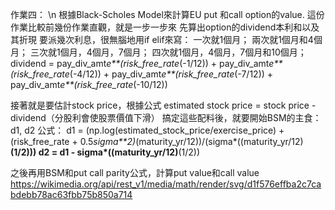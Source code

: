作業四： \n
 根據Black-Scholes Model來計算EU put 和call option的value.
 這份作業比較前幾份作業直觀，就是一步一步來
先算出option的dividend本利和以及其折現
要派幾次利息，很無腦地用if elif來寫：
一次就1個月；
兩次就1個月和4個月；
三次就1個月，4個月，7個月；
四次就1個月，4個月，7個月和10個月；
dividend = pay_div_amt*e**(risk_free_rate*(-1/12)) + pay_div_amt*e**(risk_free_rate*(-4/12)) + pay_div_amt*e**(risk_free_rate*(-7/12)) + pay_div_amt*e**(risk_free_rate*(-10/12))

接著就是要估計stock price，根據公式 estimated stock price = stock price - dividend（分股利會使股票價值下滑）
搞定這些配料後，就要開始BSM的主食：d1, d2
公式：
d1 = (np.log(estimated_stock_price/exercise_price) + (risk_free_rate + 0.5*sigma**2)*(maturity_yr/12))/(sigma*((maturity_yr/12)**(1/2)))
d2 = d1 - sigma*((maturity_yr/12)**(1/2))

之後再用BSM和put call parity公式，計算put value和call value
https://wikimedia.org/api/rest_v1/media/math/render/svg/d1f576effba2c7cabdebb78ac63fbb75b850a714
